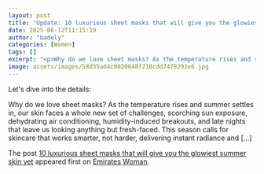```yaml
---
layout: post
title: "Update: 10 luxurious sheet masks that will give you the glowiest summer skin yet"
date: 2025-06-12T11:15:19
author: "badely"
categories: [Women]
tags: []
excerpt: "<p>Why do we love sheet masks? As the temperature rises and summer settles in, our skin faces a whole new set of challenges, scorching sun exposure, d"
image: assets/images/58d35ad4c0020648f210cdd7478292e6.jpg
---
```


Let's dive into the details: <p>Why do we love sheet masks? As the temperature rises and summer settles in, our skin faces a whole new set of challenges, scorching sun exposure, dehydrating air conditioning, humidity-induced breakouts, and late nights that leave us looking anything but fresh-faced. This season calls for skincare that works smarter, not harder, delivering instant radiance and [&#8230;]</p>
<p>The post <a href="https://emirateswoman.com/sheet-masks-skin-glowing-summer/" rel="nofollow">10 luxurious sheet masks that will give you the glowiest summer skin yet</a> appeared first on <a href="https://emirateswoman.com" rel="nofollow">Emirates Woman</a>.</p>

